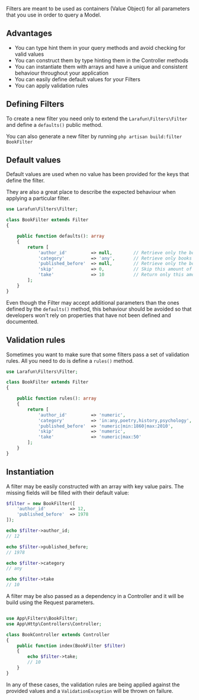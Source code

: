 Filters are meant to be used as containers (Value Object) for all parameters that you use in order to query a Model.

## Advantages

* You can type hint them in your query methods and avoid checking for valid values
* You can construct them by type hinting them in the Controller methods
* You can instantiate them with arrays and have a unique and consistent behaviour throughout your application
* You can easily define default values for your Filters
* You can apply validation rules

## Defining Filters

To create a new filter you need only to extend the `Larafun\Filters\Filter` and define a `defaults()` public method.

You can also generate a new filter by running `php artisan build:filter BookFilter`

## Default values

Default values are used when no value has been provided for the keys that define the filter.

They are also a great place to describe the expected behaviour when applying a particular filter.

```php
use Larafun\Filters\Filter;

class BookFilter extends Filter
{

    public function defaults(): array
    {
        return [
            'author_id'         => null,        // Retrieve only the books written by this Author
            'category'          => 'any',       // Retrieve only books from this category
            'published_before'  => null,        // Retrieve only the books that have been published before this year
            'skip'              => 0,           // Skip this amount of books from the query
            'take'              => 10           // Return only this amount of books
        ];
    }
}
```

Even though the Filter may accept additional parameters than the ones defined by the `defaults()` method, this behaviour should be avoided so that developers won't rely on properties that have not been defined and documented.

## Validation rules

Sometimes you want to make sure that some filters pass a set of validation rules. All you need to do is define a `rules()` method.

```php
use Larafun\Filters\Filter;

class BookFilter extends Filter
{

    public function rules(): array
    {
        return [
            'author_id'         => 'numeric',
            'category'          => 'in:any,poetry,history,psychology',
            'published_before'  => 'numeric|min:1860|max:2010',
            'skip'              => 'numeric',
            'take'              => 'numeric|max:50'
        ];
    }
}
```

## Instantiation

A filter may be easily constructed with an array with key value pairs. The missing fields will be filled with their default value:

```php
$filter = new BookFilter([
    'author_id'         => 12,
    'published_before'  => 1978
]);

echo $filter->author_id;
// 12

echo $filter->published_before;
// 1978

echo $filter->category
// any

echo $filter->take
// 10
```

A filter may be also passed as a dependency in a Controller and it will be build using the Request parameters.

```php

use App\Filters\BookFilter;
use App\Http\Controllers\Controller;

class BookController extends Controller
{
    public function index(BookFilter $filter)
    {
        echo $filter->take;
        // 10
    }
}
```

In any of these cases, the validation rules are being applied against the provided values and a `ValidationException` will be thrown on failure.
